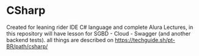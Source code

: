 # CSharp
 Created for leaning rider IDE C# language and complete Alura Lectures, in this repository will have lesson for SGBD - Cloud - Swagger (and another backend tests). all things are described on https://techguide.sh/pt-BR/path/csharp/
